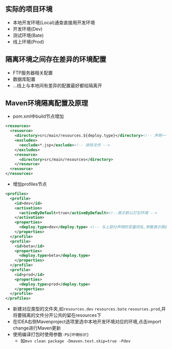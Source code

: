 ## 实际的项目环境
* 本地开发环境(Local)通查直接用开发环境
* 开发环境(Dev)
* 测试环境(Bate)
* 线上环境(Prod)
## 隔离环境之间存在差异的环境配置
* FTP服务器相关配置
* 数据库配置
* ...线上与本地间有差异的配置最好都给隔离开
## Maven环境隔离配置及原理
* pom.xml中build节点增加
```xml
<resources>
  <resource>
    <directory>src/main/resources.${deploy.type}</directory><!-- 声明一个变量 -->
    <excludes>
      <exclude>*.jsp</exclude><!-- 排除文件 -->
    </excludes>
    <resource>
      <directory>src/main/resources</directory>
    </resource>
  <resource>
</resources>

```
*  增加profiles节点
```xml
<profiles>
  <profile>
    <id>dev</id>
    <activation>
      <activeByDefault>true</activeByDefault><!--表示默认打包环境 -->
    </activation>
    <properties>
      <deploy.type>dev</deploy.type> <!-- 与上部分声明的变量同名,参数表示隔离环境的类型标识 -->
    </properties>
  </profile>
  <profile>
    <id>beta</id>
    <properties>
      <deploy.type>beta</deploy.type>
    </properties>
  </profile>
  <profile>
    <id>prod</id>
    <properties>
      <deploy.type>prod</deploy.type>
    </properties>
  </profile>
</profiles>
```
* 新建对应类型的文件夹,如`resources.dev` `resources.bate` `resources.prod`,并将要隔离的文件分开公共的留在resources下
* 在IDEA右侧Mavenproject选项里选中本地开发环境对应的环境,点击import change进行Maven更新
* 使用编译打包时使用参数`-P${环境标识}`
	* 如`mvn clean package -Dmaven.test.skip=true -Pdev`